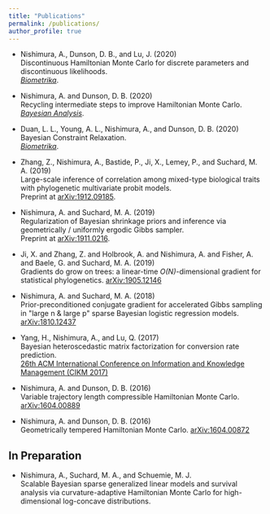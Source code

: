 ```yaml
---
title: "Publications"
permalink: /publications/
author_profile: true
---
```


- Nishimura, A., Dunson, D. B., and Lu, J. (2020) <br>
Discontinuous Hamiltonian Monte Carlo for discrete parameters and discontinuous likelihoods. <br>
[*Biometrika*](https://academic.oup.com/biomet/advance-article/doi/10.1093/biomet/asz083/5799014?guestAccessKey=1ac16281-92cf-43a1-9152-1daa47026ca3).

- Nishimura, A. and Dunson, D. B. (2020) <br>
Recycling intermediate steps to improve Hamiltonian Monte Carlo. <br>
[*Bayesian Analysis*](https://projecteuclid.org/euclid.ba/1572055334).

- Duan, L. L., Young, A. L., Nishimura, A., and Dunson, D. B. (2020) <br>
Bayesian Constraint Relaxation. <br>
[*Biometrika*](https://academic.oup.com/biomet/article-abstract/107/1/191/5686747?redirectedFrom=fulltext).

- Zhang, Z., Nishimura, A., Bastide, P., Ji, X., Lemey, P., and Suchard, M. A. (2019) <br> Large-scale inference of correlation among mixed-type biological traits with phylogenetic multivariate probit models. <br>
Preprint at [arXiv:1912.09185](https://arxiv.org/abs/1912.09185).

- Nishimura, A. and Suchard, M. A. (2019) <br>
Regularization of Bayesian shrinkage priors and inference via geometrically / uniformly ergodic Gibbs sampler. <br>
Preprint at [arXiv:1911.0216](https://arxiv.org/abs/1911.02160).

- Ji, X. and Zhang, Z. and Holbrook, A. and Nishimura, A. and Fisher, A. and Baele, G. and Suchard, M. A. (2019) <br>
Gradients do grow on trees: a linear-time *O(N)*-dimensional gradient for statistical phylogenetics. [arXiv:1905.12146](https://arxiv.org/abs/1905.12146)

- Nishimura, A. and Suchard, M. A. (2018) <br> Prior-preconditioned conjugate gradient for accelerated Gibbs sampling in "large n & large p" sparse Bayesian logistic regression models. [arXiv:1810.12437](https://arxiv.org/abs/1810.12437)

- Yang, H., Nishimura, A., and Lu, Q. (2017) <br>
Bayesian heteroscedastic matrix factorization for conversion rate prediction. <br>
[26th ACM International Conference on Information and Knowledge Management (CIKM 2017)](https://doi.org/10.1145/3132847.3133076)

- Nishimura, A. and Dunson, D. B. (2016) <br>
Variable trajectory length compressible Hamiltonian Monte Carlo. [arXiv:1604.00889](https://arxiv.org/abs/1604.00889)

- Nishimura, A. and Dunson, D. B. (2016) <br>
Geometrically tempered Hamiltonian Monte Carlo. [arXiv:1604.00872](https://arxiv.org/abs/1604.00872)

## In Preparation
- Nishimura, A., Suchard, M. A., and Schuemie, M. J. <br>
Scalable Bayesian sparse generalized linear models and survival analysis via curvature-adaptive Hamiltonian Monte Carlo for high-dimensional log-concave distributions.

